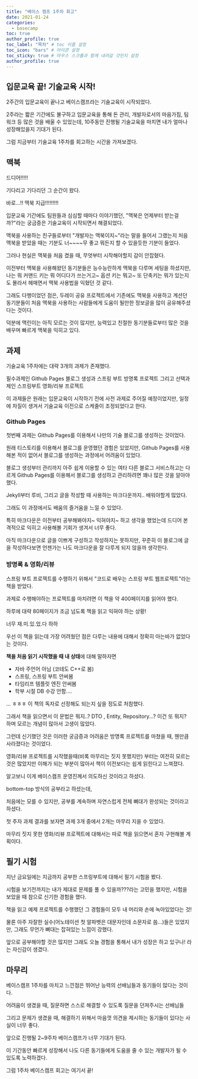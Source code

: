 ```yaml
---
title: "베이스 캠프 1주차 회고"
date: 2021-01-24
categories: 
  - basecamp
toc: true
author_profile: true
toc_label: "목차" # toc 이름 설정
toc_icon: "bars" # 아이콘 설정
toc_sticky: true # 마우스 스크롤과 함께 내려갈 것인지 설정
author_profile: true
---
```


## 입문교육 끝! 기술교육 시작!

2주간의 입문교육이 끝나고 베이스캠프라는 기술교육이 시작되었다. 

2주라는 짧은 기간에도 불구하고 입문교육을 통해 돈 관리, 개발자로서의 마음가짐, 팀워크 등 많은 것을 배울 수 있었는데, 10주동안 진행될 기술교육을 마치면 내가 얼마나 성장해있을지 기대가 된다.

그럼 지금부터 기술교육 1주차를 회고하는 시간을 가져보겠다.

## 맥북

드디어!!!!!

기다리고 기다리던 그 순간이 왔다.

바로...!! 맥북 지급!!!!!!!!!

입문교육 기간에도 팀원들과 심심할 때마다 이야기했던, "맥북은 언제부터 받는걸까?"라는 궁금증은 기술교육이 시작되면서 해결되었다.

맥북을 사용하는 친구들로부터 "개발자는 맥북이지~"라는 말을 들어서 그랬는지 처음 맥북을 받았을 때는 기분도 너~~~~무 좋고 뭐든지 할 수 있을듯한 기분이 들었다.

그러나 현실은 맥북을 처음 켰을 때, 무엇부터 시작해야할지 감이 안잡혔다.

이전부터 맥북을 사용해왔던 동기분들은 능수능란하게 맥북을 다루며 세팅을 하셨지만, 나는 뭐 커맨드 키는 뭐 어디다가 쓰는거고~ 옵션 키는 뭐고~ 또 단축키는 뭐가 있는지도 몰라서 헤매면서 맥북 사용법을 익혔던 것 같다.

그래도 다행이었던 점은, 두레이 공유 프로젝트에서 기존에도 맥북을 사용하고 계션던 동기분들이 처음 맥북을 사용하는 사람들에게 도움이 될만한 정보글을 많이 공유해주셨다는 것이다.

덕분에 맥린이는 아직 모르는 것이 많지만, 능력있고 친절한 동기분들로부터 많은 것을 배우며 빠르게 맥북을 익히고 있다.



## 과제

기술교육 1주차에는 대략 3개의 과제가 존재했다.

필수과제인 Github Pages 블로그 생성과 스프링 부트 방명록 프로젝트 그리고 선택과제인 스프링부트 영화/리뷰 프로젝트

이 과제들은 원래는 입문교육이 시작하기 전에 사전 과제로 주어질 예정이었지만, 일정에 차질이 생겨서 기술교육 이전으로 스케줄이 조정되었다고 한다.

### Github Pages

첫번째 과제는 Github Pages를 이용해서 나만의 기술 블로그를 생성하는 것이었다.

원래 티스토리를 이용해서 블로그를 운영했던 경험은 있었지만, Github Pages를 사용해본 적이 없어서 블로그를 생성하는 과정에서 어려움이 있었다.

블로그 생성부터 관리까지 아주 쉽게 이용할 수 있는 여타 다른 블로그 서비스하고는 다르게 Github Pages를 이용해서 블로그를 생성하고 관리하려면 꽤나 많은 것을 알아야했다.

Jekyll부터 루비, 그리고 글을 작성할 때 사용하는 마크다운까지.. 배워야할게 많았다. 

그래도 이 과정에서도 배움의 즐거움을 느낄 수 있었다.

특히 마크다운은 이전부터 공부해봐야지~ 익혀야지~ 하고 생각을 했었는데 드디어 본격적으로 익히고 사용해볼 기회가 생겨서 너무 좋다.

아직 마크다운으로 글을 이쁘게 구성하고 작성하지는 못하지만, 꾸준히 이 블로그에 글을 작성하다보면 언젠가는 나도 마크다운을 잘 다루게 되지 않을까 생각한다.

### 방명록 & 영화/리뷰

스프링 부트 프로젝트를 수행하기 위해서 "코드로 배우는 스프링 부트 웹프로젝트"라는 책을 받았다.

과제로 수행해야하는 프로젝트를 마치려면 이 책을 약 400페이지를 읽어야 했다.

하루에 대략 80페이지가 조금 넘도록 책을 읽고 익혀야 하는 상황!

너무 재.미.있.었.다 하하

우선 이 책을 읽는데 가장 어려웠던 점은 다루는 내용에 대해서 정확히 아는바가 없었다는 것이다.

**책을 처음 읽기 시작했을 때 내 상태**에 대해 말하자면

- 자바 주언어 아님 (코테도 C++로 봄)
- 스프링, 스프링 부트 안써봄
- 타임리프 템플릿 엔진 안써봄
- 학부 시절 DB 수강 안함....

... ㅎㅎㅎ 이 책의 독자로 선정해도 되는지 싶을 정도로 처참했다.

그래서 책을 읽으면서 이 문법은 뭐지..? DTO , Entity, Repository...? 이건 또 뭐지? 하며 모르는 개념이 많아서 고생이 많았다.

그런데 신기했던 것은 이러한 궁금증과 어려움은 방명록 프로젝트를 마쳤을 때, 웬만큼 사라졌다는 것이었다.

영화/리뷰 프로젝트를 시작했을때(비록 마무리는 짓지 못했지만) 부터는 여전히 모르는 것은 많았지만 이해가 되는 부분이 많아서 책이 이전보다는 쉽게 읽힌다고 느껴졌다.

알고보니 이게 베이스캠프 운영진께서 의도하신 것이라고 하셨다. 

bottom-top 방식의 공부라고 하셨는데, 

처음에는 모를 수 있지만, 공부를 계속하며 자연스럽게 전체 뼈대가 완성되는 것이라고 하셨다.



첫 주자 과제 결과를 보자면 과제 3개 중에서 2개는 마무리 지을 수 있었다.

마무리 짓지 못한 영화/리뷰 프로젝트에 대해서는 따로 책을 읽으면서 혼자 구현해볼 계획이다. 



## 필기 시험

지난 금요일에는 지금까지 공부한 스프링부트에 대해서 필기 시험을 봤다.

시험을 보기전까지는 내가 제대로 문제를 풀 수 있을까???라는 고민을 했지만, 시험을 보았을 때 참으로 신기한 경험을 했다.

책을 읽고 예제 프로젝트를 수행했던 그 경험들이 모두 내 머리와 손에 녹아있었다는 것!

물론 아주 자잘한 실수(어노테이션 첫 알파벳은 대문자인데 소문자로 씀...)들은 있었지만, 그래도 무언가 뼈대는 잡혀있는 느낌이 강했다.

앞으로 공부해야할 것은 많지만 그래도 오늘 경험을 통해서 내가 성장은 하고 있구나! 라는 자신감이 생겼다.



## 마무리

베이스캠프 1주차를 마치고 느낀점은 뛰어난 능력의 선배님들과 동기들이 많다는 것이다.

어려움이 생겼을 때, 질문하면 스스로 해결할 수 있도록 질문을 던져주시는 선배님들

그리고 문제가 생겼을 때, 해결하기 위해서 마음껏 의견을 제시하는 동기들이 있다는 사실이 너무 좋다.



앞으로 진행될 2~9주차 베이스캠프가 너무 기대가 된다.

이 기간동안 빠르게 성장해서 나도 다른 동기들에게 도움을 줄 수 있는 개발자가 될 수 있도록 노력하겠다.



그럼 1주차 베이스캠프 회고는 여기서 끝!
